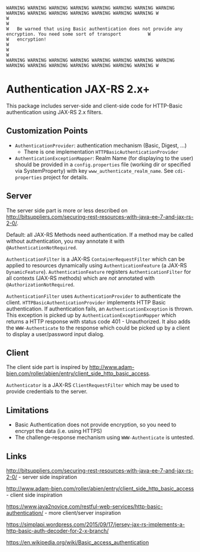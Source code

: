 ```
WARNING WARNING WARNING WARNING WARNING WARNING WARNING WARNING WARNING WARNING WARNING WARNING WARNING WARNING WARNING W
W																														W
W   Be warned that using Basic authentication does not provide any encryption. You need some sort of transport 		    W
W   encryption!																										    W
W																														W
WARNING WARNING WARNING WARNING WARNING WARNING WARNING WARNING WARNING WARNING WARNING WARNING WARNING WARNING WARNING W
```

# Authentication JAX-RS 2.x+
This package includes server-side and client-side code for HTTP-Basic authentication using JAX-RS 2.x filters.

## Customization Points
* `AuthenticationProvider`: authentication mechanism (Basic, Digest, ...) 
  * There is one implementation `HTTPBasicAuthenticationProvider` 
* `AuthenticationExceptionMapper`: Realm Name (for displaying to the user) should be provided in a `config.properties` 
	file (working dir or specified via SystemProperty) with key `www_authenticate_realm_name`. See `cdi-properties` project for details.

## Server
The server side part is more or less described on http://bitsuppliers.com/securing-rest-resources-with-java-ee-7-and-jax-rs-2-0/.

Default: all JAX-RS Methods need authentication.
If a method may be called without authentication, you may annotate it with `@AuthenticationNotRequired`.

`AuthenticationFilter` is a JAX-RS `ContainerRequestFilter` which can be applied to resources dynamically using `AuthenticationFeature` (a JAX-RS `DynamicFeature`).
`AuthenticationFeature` registers `AuthenticationFilter` for all contexts (JAX-RS methods) which are _not_ annotated with `@AuthorizationNotRequired`.

`AuthenticationFilter` uses `AuthenticationProvider` to authenticate the client.
`HTTPBasicAuthenticationProvider` implements HTTP Basic authentication. If authentication fails, an `AuthenticationException` is thrown. This exception is picked up by `AuthenticationExceptionMapper` which returns a HTTP response with status code 401 - Unauthorized. It also adds the `WWW-Authenticate` to the response which could be picked up by a client to display a user/password input dialog.

## Client
The client side part is inspired by http://www.adam-bien.com/roller/abien/entry/client_side_http_basic_access.

`Authenticator` is a JAX-RS `ClientRequestFilter` which may be used to provide credentials to the server.

## Limitations
* Basic Authentication does not provide encryption, so you need to encrypt the data (i.e. using HTTPS)
* The challenge-response mechanism using `WWW-Authenticate` is untested.

## Links
http://bitsuppliers.com/securing-rest-resources-with-java-ee-7-and-jax-rs-2-0/ - server side inspiration

http://www.adam-bien.com/roller/abien/entry/client_side_http_basic_access      - client side inspiration

https://www.java2novice.com/restful-web-services/http-basic-authentication/ - more client/server inspiration

https://simplapi.wordpress.com/2015/09/17/jersey-jax-rs-implements-a-http-basic-auth-decoder-for-2-x-branch/

https://en.wikipedia.org/wiki/Basic_access_authentication